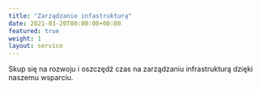 ```yaml
---
title: "Zarządzanie infastrukturą"
date: 2021-03-20T00:00:00+00:00
featured: true
weight: 1
layout: service
---
```


Skup się na rozwoju i oszczędź czas na zarządzaniu infrastrukturą dzięki naszemu wsparciu.
